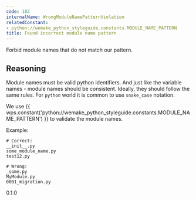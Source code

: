 ```yaml
---
code: 102
internalName: WrongModuleNamePatternViolation
relatedConstant:
- python://wemake_python_styleguide.constants.MODULE_NAME_PATTERN
title: Found incorrect module name pattern
---
```


Forbid module names that do not match our pattern.

## Reasoning
Module names must be valid python identifiers. And just like the
variable names - module names should be consistent. Ideally, they
should follow the same rules. For `python` world it is common to use
`snake_case` notation.

We use {{ wps.constant('python://wemake_python_styleguide.constants.MODULE_NAME_PATTERN') }} to
validate the module names.

Example:

    # Correct:
    __init__.py
    some_module_name.py
    test12.py
    
    # Wrong:
    _some.py
    MyModule.py
    0001_migration.py

<div class="versionadded">

0.1.0

</div>
